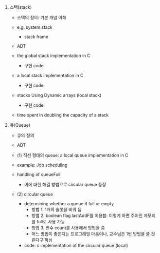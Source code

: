 1. 스택(stack)
    - 스택의 정의: 기본 개념 이해
    - e.g. system stack
        - stack frame

    - ADT

    - the global stack implementation in C
        - 구현 code

    - a local stack implementation in C
        - 구현 code
    
    - stacks Using Dynamic arrays (local stack)
        - 구현 code
    
    - time spent in doubling the capacity of a stack


2. 큐(Queue)
    - 큐의 정의
    - ADT

    - (1) 직선 형태의 queue: a local queue implementation in C
    - example: Job scheduling
    - handling of queueFull
        - 이에 대한 해결 방법으로 circular queue 등장

    - (2) circular queue
        - determining whether a queue if full or empty
            - 방법 1. 1개의 슬롯을 비워 둠
            - 방법 2. boolean flag lastAddF를 이용함: 이렇게 하면 주어진 메모리를 full로 사용 가능
            - 방법 3. 변수 count를 사용해서 방법을 씀
            - 어느 방법이 좋은지는 프로그래밍 마음이나, 교수님은 1번 방법을 쓸 것 같다구 하심
        - code: c implementation of the circular queue (local)





